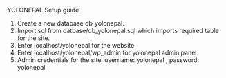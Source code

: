 YOLONEPAL Setup guide

1. Create a new database db_yolonepal.
2. Import sql from datbase/db_yolonepal.sql which imports required table for the site.
3. Enter localhost/yolonepal for the website
4. Enter localhost/yolonepal/wp_admin for yolonepal admin panel
5. Admin credentials for the site: username: yolonepal , password: yolonepal


